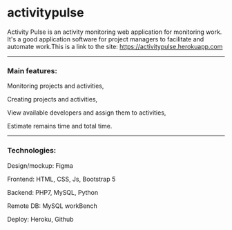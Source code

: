 # **activitypulse**
Activity Pulse is an activity monitoring web application for monitoring work. It's a good application software for project managers to facilitate and automate work.This is a link to the site: https://activitypulse.herokuapp.com
***

### Main features:
Monitoring projects and activities,

Creating projects and activities,

View available developers and assign them to activities,

Estimate remains time and total time.
***

### Technologies:
Design/mockup: Figma

Frontend: HTML, CSS, Js, Bootstrap 5

Backend: PHP7, MySQL, Python

Remote DB: MySQL workBench

Deploy: Heroku, Github
